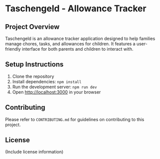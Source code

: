 # Taschengeld - Allowance Tracker

## Project Overview

Taschengeld is an allowance tracker application designed to help families manage chores, tasks, and allowances for children. It features a user-friendly interface for both parents and children to interact with.


## Setup Instructions

1. Clone the repository
2. Install dependencies: `npm install`
3. Run the development server: `npm run dev`
4. Open [http://localhost:3000](http://localhost:3000) in your browser


## Contributing

Please refer to `CONTRIBUTING.md` for guidelines on contributing to this project.

## License

(Include license information)
